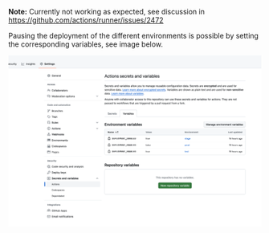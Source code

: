 **Note:** Currently not working as expected, see discussion in https://github.com/actions/runner/issues/2472


Pausing the deployment of the different environments is possible by setting the corresponding variables, see image below.

<img src="./docs/settings.png" alt="Settings Page" width="800"/>
